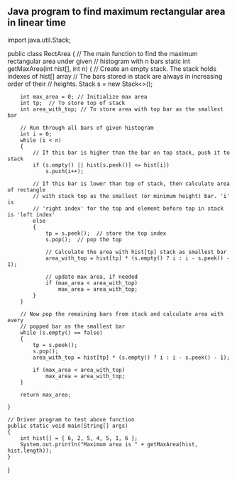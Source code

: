 ## Java program to find maximum rectangular area in linear time
 
import java.util.Stack;
 
public class RectArea 
{
    // The main function to find the maximum rectangular area under given
    // histogram with n bars
    static int getMaxArea(int hist[], int n) 
    {
        // Create an empty stack. The stack holds indexes of hist[] array
        // The bars stored in stack are always in increasing order of their
        // heights.
        Stack<Integer> s = new Stack<>();
         
        int max_area = 0; // Initialize max area
        int tp;  // To store top of stack
        int area_with_top; // To store area with top bar as the smallest bar
      
        // Run through all bars of given histogram
        int i = 0;
        while (i < n)
        {
            // If this bar is higher than the bar on top stack, push it to stack
            if (s.empty() || hist[s.peek()] <= hist[i])
                s.push(i++);
      
            // If this bar is lower than top of stack, then calculate area of rectangle 
            // with stack top as the smallest (or minimum height) bar. 'i' is 
            // 'right index' for the top and element before top in stack is 'left index'
            else
            {
                tp = s.peek();  // store the top index
                s.pop();  // pop the top
      
                // Calculate the area with hist[tp] stack as smallest bar
                area_with_top = hist[tp] * (s.empty() ? i : i - s.peek() - 1);
      
                // update max area, if needed
                if (max_area < area_with_top)
                    max_area = area_with_top;
            }
        }
      
        // Now pop the remaining bars from stack and calculate area with every
        // popped bar as the smallest bar
        while (s.empty() == false)
        {
            tp = s.peek();
            s.pop();
            area_with_top = hist[tp] * (s.empty() ? i : i - s.peek() - 1);
      
            if (max_area < area_with_top)
                max_area = area_with_top;
        }
      
        return max_area;
 
    }
     
    // Driver program to test above function
    public static void main(String[] args) 
    {
        int hist[] = { 6, 2, 5, 4, 5, 1, 6 };
        System.out.println("Maximum area is " + getMaxArea(hist, hist.length));
    }
}
